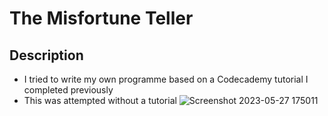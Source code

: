 # The Misfortune Teller
## Description 
+ I tried to write my own programme based on a Codecademy tutorial I completed previously
+ This was attempted without a tutorial
![Screenshot 2023-05-27 175011](https://github.com/Psyren05/The_Misfortune_Teller/assets/124075057/a59713fc-5a6d-45b7-af4a-b0f35066f6ae)
